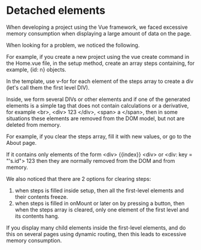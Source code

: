 # Detached elements
When developing a project using the Vue framework, we faced excessive memory consumption when displaying a large amount of data on the page.

When looking for a problem, we noticed the following.

For example, if you create a new project using the vue create command
in the Home.vue file, in the setup method, create an array steps containing, for example, {id: n} objects.

In the template, use v-for for each element of the steps array to create a div (let's call them the first level DIV).

Inside, we form several DIVs or other elements
and if one of the generated elements is a simple tag that does not contain calculations or a derivative, for example \<br>, \<div> 123 \</div>, \<span> a \</span>, then in some situations these elements are removed from the DOM model, but not are deleted from memory.

For example, if you clear the steps array, fill it with new values, or go to the About page.

If it contains only elements of the form \<div> {{index}} \<div> or \<div: key = "'s.id"> 123 </div> then they are normally removed from the DOM and from memory.

We also noticed that there are 2 options for clearing steps:
1. when steps is filled inside setup, then all the first-level elements and their contents freeze.
2. when steps is filled in onMount or later on by pressing a button, then when the steps array is cleared, only one element of the first level and its contents hang.

If you display many child elements inside the first-level elements, and do this on several pages using dynamic routing, then this leads to excessive memory consumption.